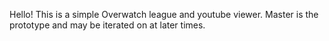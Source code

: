 Hello! This is a simple Overwatch league and youtube viewer. Master is the prototype and may be iterated on at later times.
